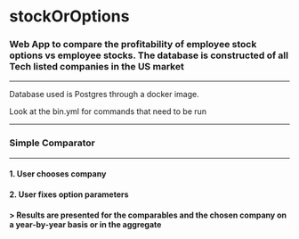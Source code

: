 # stockOrOptions

### Web App to compare the profitability of employee stock options vs employee stocks. The database is constructed of all Tech listed companies in the US market

---
Database used is Postgres through a docker image.

Look at the bin.yml for commands that need to be run

---

### **Simple Comparator**

---

#### 1. User chooses company
#### 2. User fixes option parameters
#### > Results are presented for the comparables and the chosen company on a year-by-year basis or in the aggregate
